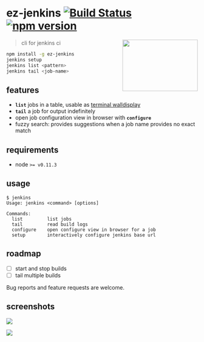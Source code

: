 # ez-jenkins [![Build Status](https://api.travis-ci.org/raine/ez-jenkins.svg?branch=master)](https://travis-ci.org/raine/ez-jenkins) [![npm version](https://badge.fury.io/js/ez-jenkins.svg)](https://www.npmjs.com/package/ez-jenkins)

<p align="right">
  <a href="https://github.com/raine/ez-jenkins/blob/media/tail.gif">
    <img align="right" width="198" height="135" src="https://raw.githubusercontent.com/raine/ez-jenkins/media/tail.gif">
  </a>
</p>

> cli for jenkins ci

```sh
npm install -g ez-jenkins
jenkins setup
jenkins list <pattern>
jenkins tail <job-name>
```

## features

- **`list`** jobs in a table, usable as [terminal walldisplay](https://github.com/raine/ez-jenkins/tree/master/etc)
- **`tail`** a job for output indefinitely
- open job configuration view in browser with **`configure`**
- fuzzy search: provides suggestions when a job name provides no exact match

## requirements

- node `>= v0.11.3`

## usage

```
$ jenkins
Usage: jenkins <command> [options]

Commands:
  list         list jobs
  tail         read build logs
  configure    open configure view in browser for a job
  setup        interactively configure jenkins base url
```

## roadmap

- [ ] start and stop builds
- [ ] tail multiple builds

Bug reports and feature requests are welcome.

## screenshots

[![](https://raw.githubusercontent.com/raine/ez-jenkins/media/iojs-build-smaller.png)](https://raw.githubusercontent.com/raine/ez-jenkins/media/iojs-build.png)

[![](https://raw.githubusercontent.com/raine/ez-jenkins/media/list-smaller.png)](https://raw.githubusercontent.com/raine/ez-jenkins/media/list.png)
